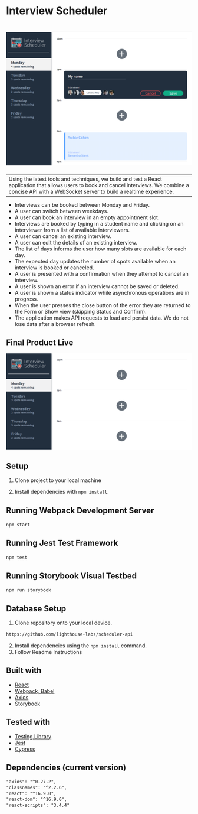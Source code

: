 # Interview Scheduler

# ![Interview Scheduler](https://github.com/ukflava/scheduler/blob/master/public/images/ScedulerLogo.png)

<table>
<tr>
<td>
 Using the latest tools and techniques, we build and test a React application that allows users to book and cancel interviews. We combine a concise API with a WebSocket server to build a realtime experience.
</td>
</tr>
</table>

<ul>
<li>Interviews can be booked between Monday and Friday.</li>
<li>A user can switch between weekdays.</li>
<li>A user can book an interview in an empty appointment slot.</li>
<li>Interviews are booked by typing in a student name and clicking on an interviewer from a list of available interviewers.</li>
<li>A user can cancel an existing interview.</li>
<li>A user can edit the details of an existing interview.</li>
<li>The list of days informs the user how many slots are available for each day.</li>
<li>The expected day updates the number of spots available when an interview is booked or canceled.</li>
<li>A user is presented with a confirmation when they attempt to cancel an interview.</li>
<li>A user is shown an error if an interview cannot be saved or deleted.</li>
<li>A user is shown a status indicator while asynchronous operations are in progress.</li>
<li>When the user presses the close button of the error they are returned to the Form or Show view (skipping Status and Confirm).</li>
<li>The application makes API requests to load and persist data. We do not lose data after a browser refresh.</li>
</ul>

## Final Product Live
![Interactive Screenshots](https://github.com/ukflava/scheduler/blob/master/public/images/Animation.gif)


## Setup

1. Clone project to your local machine

2. Install dependencies with `npm install`.

## Running Webpack Development Server

```sh
npm start
```

## Running Jest Test Framework

```sh
npm test
```

## Running Storybook Visual Testbed

```sh
npm run storybook
```
## Database Setup
1. Clone repository onto your local device.
```sh
https://github.com/lighthouse-labs/scheduler-api
```
2. Install dependencies using the `npm install` command.
3. Follow Readme Instructions



## Built with 

- [React](https://reactjs.org/) 
- [Webpack, Babel](https://reactjs.org/) 
- [Axios](https://reactjs.org/) 
- [Storybook](https://reactjs.org/) 

## Tested with 
- [Testing Library](https://testing-library.com/) 
- [Jest](https://jestjs.io/en/) 
- [Cypress](https://www.cypress.io/)


## Dependencies (current version)

    "axios": "^0.27.2",
    "classnames": "^2.2.6",
    "react": "^16.9.0",
    "react-dom": "^16.9.0",
    "react-scripts": "3.4.4"



